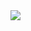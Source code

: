 <div>
<img heigth="180em" src="https://github-readme-stats.vercel.app/api?username=LucasAzevedoCosta&show_icons=true&theme=radical" >
</div>
